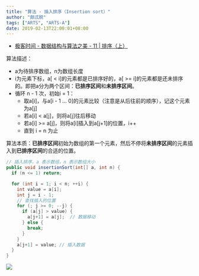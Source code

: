 ```yaml
---
title: "算法 - 插入排序（Insertion sort）"
author: "颇忒脱"
tags: ["ARTS", "ARTS-A"]
date: 2019-02-13T22:00:01+08:00
---
```


<!--more-->

* [极客时间 - 数据结构与算法之美 - 11 | 排序（上）][1]

算法描述：

* a为待排序数组，n为数组长度
* i为元素下标，a[ < i]的元素都是已排序好的，a[ >= i]的元素都是还未排序的。即把a分为两个区间：**已排序区间**和**未排序区间**。
* 循环 n - 1 次，初始i = 1：
  * 取a[i]，与a[i - 1 ... 0]的元素比较（注意是从后往前的顺序），记这个元素为a[j]
  * 若a[i] < a[j]，则将a[j]往后移动
  * 若a[i] >= a[j]，则将a[i]插入到a[j+1]的位置，i++
  * 直到 i = n 为止

算法本质：**已排序区间**初始为数组的第一个元素，然后不停将**未排序区间**的元素插入到**已排序区间**的合适的位置。

```java
// 插入排序，a 表示数组，n 表示数组大小
public void insertionSort(int[] a, int n) {
  if (n <= 1) return;

  for (int i = 1; i < n; ++i) {
    int value = a[i];
    int j = i - 1;
    // 查找插入的位置
    for (; j >= 0; --j) {
      if (a[j] > value) {
        a[j+1] = a[j];  // 数据移动
      } else {
        break;
      }
    }
    a[j+1] = value; // 插入数据
  }
}
```

![](../sort/insertion-sort.png)

[1]: https://time.geekbang.org/column/article/41802